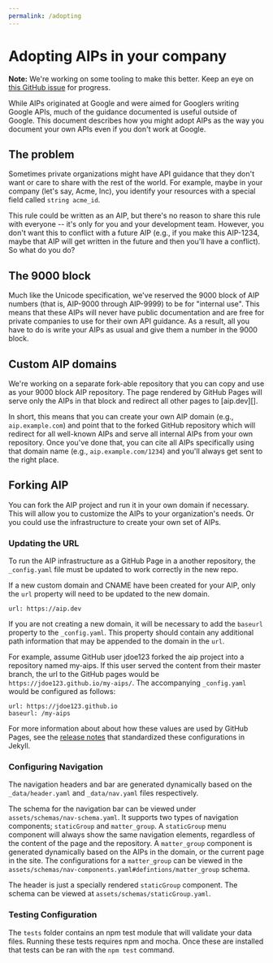 ```yaml
---
permalink: /adopting
---
```


# Adopting AIPs in your company

**Note:** We're working on some tooling to make this better. Keep an eye on
[this GitHub issue][] for progress.

While AIPs originated at Google and were aimed for Googlers writing Google
APIs, much of the guidance documented is useful outside of Google. This
document describes how you might adopt AIPs as the way you document your own
APIs even if you don't work at Google.

## The problem

Sometimes private organizations might have API guidance that they don't want or
care to share with the rest of the world. For example, maybe in your company
(let's say, Acme, Inc), you identify your resources with a special field called
`string acme_id`.

This rule could be written as an AIP, but there's no reason to share this rule
with everyone -- it's only for you and your development team. However, you
don't want this to conflict with a future AIP (e.g., if you make this AIP-1234,
maybe that AIP will get written in the future and then you'll have a conflict).
So what do you do?

## The 9000 block

Much like the Unicode specification, we've reserved the 9000 block of AIP
numbers (that is, AIP-9000 through AIP-9999) to be for "internal use". This
means that these AIPs will never have public documentation and are free for
private companies to use for their own API guidance. As a result, all you have
to do is write your AIPs as usual and give them a number in the 9000 block.

## Custom AIP domains

We're working on a separate fork-able repository that you can copy and use as
your 9000 block AIP repository. The page rendered by GitHub Pages will serve
only the AIPs in that block and redirect all other pages to [aip.dev][].

In short, this means that you can create your own AIP domain (e.g.,
`aip.example.com`) and point that to the forked GitHub repository which will
redirect for all well-known AIPs and serve all internal AIPs from your own
repository. Once you've done that, you can cite all AIPs specifically using
that domain name (e.g., `aip.example.com/1234`) and you'll always get sent to
the right place.

## Forking AIP

You can fork the AIP project and run it in your own domain if necessary. This
will allow you to customize the AIPs to your organization's needs. Or you could
use the infrastructure to create your own set of AIPs.

### Updating the URL

To run the AIP infrastructure as a GitHub Page in a another repository, the
`_config.yaml` file must be updated to work correctly in the new repo.

If a new custom domain and CNAME have been created for your AIP, only the `url`
property will need to be updated to the new domain.

```
url: https://aip.dev
```

If you are not creating a new domain, it will be necessary to add the `baseurl`
property to the `_config.yaml`. This property should contain any additional
path information that may be appended to the domain in the `url`.

For example, assume GitHub user jdoe123 forked the aip project into a
repository named my-aips. If this user served the content from their master
branch, the url to the GitHub pages would be
`https://jdoe123.github.io/my-aips/`. The accompanying `_config.yaml` would be
configured as follows:

```
url: https://jdoe123.github.io
baseurl: /my-aips
```

For more information about about how these values are used by GitHub Pages, see
the [release notes][] that standardized these configurations in Jekyll.

### Configuring Navigation

The navigation headers and bar are generated dynamically based on the
`_data/header.yaml` and `_data/nav.yaml` files respectively.

The schema for the navigation bar can be viewed under
`assets/schemas/nav-schema.yaml`. It supports two types of navigation
components; `staticGroup` and `matter_group`. A `staticGroup` menu component
will always show the same navigation elements, regardless of the content of the
page and the repository. A `matter_group` component is generated dynamically
based on the AIPs in the domain, or the current page in the site. The
configurations for a `matter_group` can be viewed in the
`assets/schemas/nav-components.yaml#defintions/matter_group` schema.

The header is just a specially rendered `staticGroup` component. The schema can
be viewed at `assets/schemas/staticGroup.yaml`.

### Testing Configuration

The `tests` folder contains an npm test module that will validate your data
files. Running these tests requires npm and mocha. Once these are installed
that tests can be ran with the `npm test` command.

<!-- prettier-ignore-start -->
[this github issue]: https://github.com/googleapis/aip/issues/98
[npm]: https://www.npmjs.com/get-npm
[mocha]: https://www.npmjs.com/package/mocha
[release notes]: https://jekyllrb.com/news/2016/10/06/jekyll-3-3-is-here/#2-relative_url-and-absolute_url-filters
<!-- prettier-ignore-end -->
